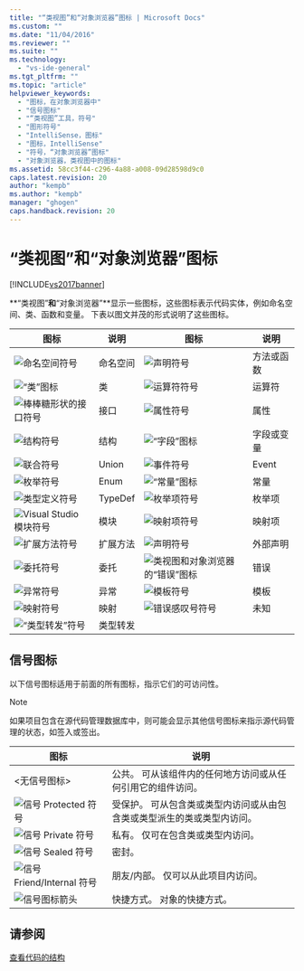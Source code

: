 ```yaml
---
title: "“类视图”和“对象浏览器”图标 | Microsoft Docs"
ms.custom: ""
ms.date: "11/04/2016"
ms.reviewer: ""
ms.suite: ""
ms.technology: 
  - "vs-ide-general"
ms.tgt_pltfrm: ""
ms.topic: "article"
helpviewer_keywords: 
  - "图标，在对象浏览器中"
  - "信号图标"
  - "“类视图”工具，符号"
  - "图形符号"
  - "IntelliSense，图标"
  - "图标，IntelliSense"
  - "符号，“对象浏览器”图标"
  - "对象浏览器，类视图中的图标"
ms.assetid: 58cc3f44-c296-4a88-a008-09d28598d9c0
caps.latest.revision: 20
author: "kempb"
ms.author: "kempb"
manager: "ghogen"
caps.handback.revision: 20
---
```

# “类视图”和“对象浏览器”图标
[!INCLUDE[vs2017banner](../code-quality/includes/vs2017banner.md)]

**“类视图”**和**“对象浏览器”**显示一些图标，这些图标表示代码实体，例如命名空间、类、函数和变量。  下表以图文并茂的形式说明了这些图标。  
  
|图标|说明|图标|说明|  
|--------|--------|--------|--------|  
|![命名空间符号](../ide/media/vxnamespace_icon.gif "vxNamespace\_Icon")|命名空间|![声明符号](../ide/media/vxmethod_icon.png "vxMethod\_Icon")|方法或函数|  
|![“类”图标](../ide/media/vxclass_icon.png "vxClass\_Icon")|类|![运算符符号](../ide/media/vxoperator_icon.png "vxOperator\_Icon")|运算符|  
|![棒棒糖形状的接口符号](../ide/media/vxinterface_icon.png "vxInterface\_Icon")|接口|![属性符号](../ide/media/vxproperty_icon.png "vxProperty\_Icon")|属性|  
|![结构符号](../ide/media/vxstruct_icon.png "vxStruct\_Icon")|结构|![“字段”图标](../ide/media/vxfield_icon.png "vxField\_Icon")|字段或变量|  
|![联合符号](../ide/media/vxunion_icon.png "vxUnion\_Icon")|Union|![事件符号](../ide/media/vxevent_icon.png "vxEvent\_Icon")|Event|  
|![枚举符号](../ide/media/vxenum_icon.png "vxEnum\_Icon")|Enum|![“常量”图标](../ide/media/vxconstant_icon.png "vxConstant\_Icon")|常量|  
|![类型定义符号](../ide/media/vxtypedef_icon.png "vxTypeDef\_Icon")|TypeDef|![枚举项符号](../ide/media/vxenumitem_icon.png "vxEnumItem\_Icon")|枚举项|  
|![Visual Studio 模块符号](../ide/media/vxmodule_icon.gif "vxModule\_Icon")|模块|![映射项符号](../ide/media/vxmapitem_icon.png "vxMapItem\_Icon")|映射项|  
|![扩展方法符号](../ide/media/extensionmethod.png "ExtensionMethod")|扩展方法|![声明符号](../ide/media/vxmethod_icon.png "vxMethod\_Icon")|外部声明|  
|![委托符号](../ide/media/vxdelegate_icon.png "vxDelegate\_Icon")|委托|![类视图和对象浏览器的“错误”图标](../ide/media/erroricon.png "ErrorIcon")|错误|  
|![异常符号](../ide/media/vxexception_icon.png "vxException\_Icon")|异常|![模板符号](../ide/media/vxtemplate_icon.png "vxTemplate\_Icon")|模板|  
|![映射符号](../ide/media/vxmap_icon.png "vxMap\_Icon")|映射|![错误感叹号符号](../ide/media/vxerror_icon.png "vxError\_Icon")|未知|  
|![“类型转发”符号](../ide/media/ob_type_forward.png "ob\_type\_forward")|类型转发|||  
  
## 信号图标  
 以下信号图标适用于前面的所有图标，指示它们的可访问性。  
  
> [!NOTE]
>  如果项目包含在源代码管理数据库中，则可能会显示其他信号图标来指示源代码管理的状态，如签入或签出。  
  
|图标|说明|  
|--------|--------|  
|\<无信号图标\>|公共。  可从该组件内的任何地方访问或从任何引用它的组件访问。|  
|![信号 Protected 符号](../ide/media/vxsignal_icon_key.png "vxSignal\_Icon\_Key")|受保护。  可从包含类或类型内访问或从由包含类或类型派生的类或类型内访问。|  
|![信号 Private 符号](../ide/media/vxsignal_icon_lock.png "vxSignal\_Icon\_Lock")|私有。  仅可在包含类或类型内访问。|  
|![信号 Sealed 符号](../ide/media/vxsignal_icon_envelope.png "vxSignal\_Icon\_Envelope")|密封。|  
|![信号 Friend&#47;Internal 符号](../ide/media/vxsignal_icon_diamond.png "vxSignal\_Icon\_Diamond")|朋友\/内部。  仅可以从此项目内访问。|  
|![信号图标箭头](../ide/media/vxsignal_icon_arrow.gif "vxSignal\_Icon\_Arrow")|快捷方式。  对象的快捷方式。|  
  
## 请参阅  
 [查看代码的结构](../ide/viewing-the-structure-of-code.md)